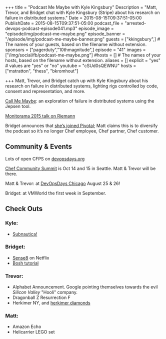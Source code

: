 +++
title = "Podcast Me Maybe with Kyle Kingsbury"
Description = "Matt, Trevor, and Bridget chat with Kyle Kingsbury (Stripe) about his research on failure in distributed systems."
Date = 2015-08-15T09:37:51-05:00
PublishDate = 2015-08-15T09:37:51-05:00
podcast_file = "arrested-devops-podcast-episode041.mp3"
episode_image = "episode/img/podcast-me-maybe.png"
episode_banner = "/episode/img/podcast-me-maybe-banner.png"
guests = ["kkingsbury",] # The names of your guests, based on the filename without extension.
sponsors = ["pagerduty","10thmagnitude",]
episode = "41"
images = ["/img/social/fb/podcast-me-maybe.png"]
#hosts = [] # The names of your hosts, based on the filename without extension.
aliases = []
explicit = "yes" # values are "yes" or "no"
youtube = "cSUd0sQEWNU"
hosts = ["mstratton", "thess", "bkromhout"]

+++
Matt, Trevor, and Bridget catch up with Kyle Kingsbury about his research on failure in distributed systems, lighting rigs controlled by code, consent and representation, and more.

[Call Me Maybe](https://aphyr.com/tags/jepsen): an exploration of failure in distributed systems using the Jepsen tool.

[Monitorama 2015 talk on Riemann](https://aphyr.com/media/talks/2015/monitorama.pdf)

Bridget announces that [she’s joined Pivotal](https://twitter.com/bridgetkromhout/status/627120141109723136); Matt claims this is to diversify the podcast so it’s no longer Chef employee, Chef partner, Chef customer.

## Community & Events

Lots of open CFPS on [devopsdays.org](http://devopsdays.org/)

[Chef Community Summit](https://www.chef.io/summit/) is Oct 14 and 15 in Seattle. Matt & Trevor will be there.

Matt & Trevor: at [DevOpsDays Chicago](http://www.devopsdays.org/events/2015-chicago/) August 25 & 26!

Bridget: at VMWorld the first week in September.

## Check Outs

### Kyle:

* [Subnautica!](http://store.steampowered.com/app/264710/)


### Bridget:

* [Sense8](https://www.netflix.com/title/80025744) on Netflix
* [Bosh tutorial](http://mariash.github.io/learn-bosh/)


### Trevor:

* Alphabet Announcement. Google pointing themselves towards the evil _Silicon Valley_ "Hooli" company.
* Dragonball Z Resurrection F
* Herkimer NY, and [herkimer diamonds](https://upload.wikimedia.org/wikipedia/commons/thumb/1/1d/Herkimer_Diamant_-_Middleville%2C_County_of_Herkimer%2C_NY%2C_USA.JPG/800px-Herkimer_Diamant_-_Middleville%2C_County_of_Herkimer%2C_NY%2C_USA.JPG)


### Matt:

* Amazon Echo
* Helicarrier LEGO set
